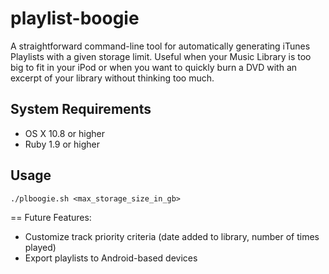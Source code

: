 playlist-boogie
===============

A straightforward command-line tool for automatically generating iTunes Playlists with a given storage limit. Useful when your Music Library is too big to fit in your iPod or when you want to quickly burn a DVD with an excerpt of your library without thinking too much.

System Requirements
-------------------

 * OS X 10.8 or higher
 * Ruby 1.9 or higher

Usage
-----
`
./plboogie.sh <max_storage_size_in_gb>
`

== Future Features:

* Customize track priority criteria  (date added to library, number of times played)
* Export playlists to Android-based devices